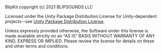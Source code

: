 BlipKit copyright (c) 2021 BLIPSOUNDS LLC

Licensed under the Unity Package Distribution License for Unity-dependent projects--see [Unity Package Distribution License](https://unity3d.com/legal/licenses/Unity_Package_Distribution_License).

Unless expressly provided otherwise, the Software under this license is made available strictly on an “AS IS” BASIS WITHOUT WARRANTY OF ANY KIND, EXPRESS OR IMPLIED. Please review the license for details on these and other terms and conditions.
